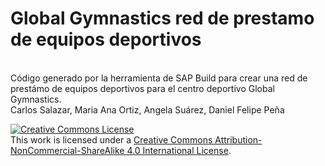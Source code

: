 # Global Gymnastics red de prestamo de equipos deportivos
<br/>
Código generado por la herramienta de SAP Build para crear una red de prestámo de equipos deportivos para el centro deportivo Global Gymnastics.
<br/>
Carlos Salazar, Maria Ana Ortiz, Angela Suárez, Daniel Felipe Peña

<a rel="license" href="http://creativecommons.org/licenses/by-nc-sa/4.0/"><img alt="Creative Commons License" style="border-width:0" src="https://i.creativecommons.org/l/by-nc-sa/4.0/88x31.png" /></a><br />This work is licensed under a <a rel="license" href="http://creativecommons.org/licenses/by-nc-sa/4.0/">Creative Commons Attribution-NonCommercial-ShareAlike 4.0 International License</a>.
